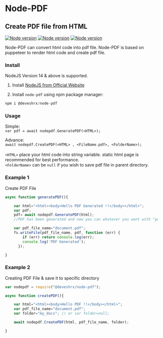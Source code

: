 # Node-PDF 
## Create PDF file from HTML
[![Node version](https://img.shields.io/badge/Version-1.0-blue)](https://www.npmjs.com/package/@deveshrx/node-pdf)
[![Node version](https://img.shields.io/badge/NodeJS%20Version-14+-green)](https://www.npmjs.com/package/@deveshrx/node-pdf)
[![Node version](https://img.shields.io/badge/Developed%20by-Devesh%20Chaudhari-blueviolet)](https://github.com/DeveshRx)

Node-PDF can convert html code into pdf file. Node-PDF is based on puppeteer to render html code and create pdf file.

### Install
NodeJS Version 14 & above is supported.
1) Install [NodeJS from Official Website ](https://nodejs.org/en/)

2) Install `node-pdf` using npm package manager:
```javascript
npm i @deveshrx/node-pdf
```

### Usage
Simple:<br>
`var pdf = await nodepdf.GeneratePDF(<HTML>);` <br>

Advance:<br>
`await nodepdf.CreatePDF(<HTML> , <FileName.pdf>, <FolderName>); `<br><br>
`<HTML>` place your html code into string variable. static html page is recommended for best performance. <br>
`<FolderName>` can be `null` if you wish to save pdf file in parent directory.


### Example 1

Create PDF File <br>

```javascript
async function generatePDF(){

    var html="<html><body>Hello PDF Generated !!</body></html>";
    var pdf;
    pdf= await nodepdf.GeneratePDF(html); 
    //PDF has been generated and now you can whatever you want with "pdf" variable

    var pdf_file_name="document.pdf";
    fs.writeFile(pdf_file_name, pdf, function (err) {
        if (err) return console.log(err);
        console.log('PDF Generated');
      });

}
```

### Example 2
Creating PDF File & save it to specific directory <br>

```javascript
var nodepdf = require("@deveshrx/node-pdf");

async function createPDF(){

    var html="<html><body>Hello PDF !!</body></html>";
    var pdf_file_name="document.pdf";
    var folder="my_docs"; // or var folder=null;

    await nodepdf.CreatePDF(html, pdf_file_name, folder);

}
```
